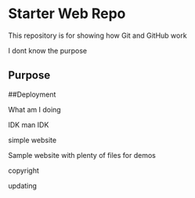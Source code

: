 # Starter Web Repo

This repository is for showing how Git and GitHub work

I dont know the purpose

## Purpose

##Deployment

What am I doing

IDK man IDK

simple website

Sample website with plenty of files for demos


copyright

updating